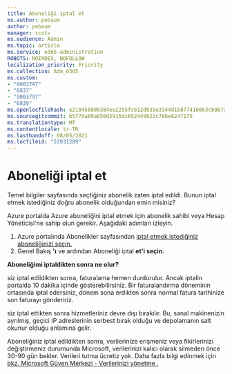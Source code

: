 ```yaml
---
title: Aboneliği iptal et
ms.author: pebaum
author: pebaum
manager: scotv
ms.audience: Admin
ms.topic: article
ms.service: o365-administration
ROBOTS: NOINDEX, NOFOLLOW
localization_priority: Priority
ms.collection: Adm_O365
ms.custom:
- "9003797"
- "6837"
- "9003797"
- "6839"
ms.openlocfilehash: e21845680b384ee2255fc612db35e3344d1b877418063cb86721964104239ac3
ms.sourcegitcommit: b5f7da89a650d2915dc652449623c78be6247175
ms.translationtype: MT
ms.contentlocale: tr-TR
ms.lasthandoff: 08/05/2021
ms.locfileid: "53931289"
---
```

# <a name="cancel-subscription"></a>Aboneliği iptal et

Temel bilgiler sayfasında seçtiğiniz abonelik zaten iptal edildi. Bunun iptal etmek istediğiniz doğru abonelik olduğundan emin misiniz?

Azure portalda Azure aboneliğini iptal etmek için abonelik sahibi veya Hesap Yöneticisi'ne sahip olun gerekir. Aşağıdaki adımları izleyin.

1. Azure portalında Abonelikler sayfasından [iptal etmek istediğiniz aboneliğinizi seçin.](https://ms.portal.azure.com/#blade/Microsoft_Azure_Billing/SubscriptionsBlade)
2. Genel Bakış **'ı** ve ardından Aboneliği iptal **et'i seçin.**

**Aboneliğimi iptaldikten sonra ne olur?**

siz iptal edildikten sonra, faturalama hemen durdurulur. Ancak iptalin portalda 10 dakika içinde gösterebilirsiniz. Bir faturalandırma döneminin ortasında iptal edersiniz, dönem sona erdikten sonra normal fatura tarihinize son faturayı göndeririz.

siz iptal ettikten sonra hizmetleriniz devre dışı bırakılır. Bu, sanal makinenizin ayrılmış, geçici IP adreslerinin serbest bırak olduğu ve depolamanın salt okunur olduğu anlamına gelir.

Aboneliğiniz iptal edildikten sonra, verilerinize erişmeniz veya fikirlerinizi değiştirmeniz durumunda Microsoft, verilerinizi kalıcı olarak silmeden önce 30-90 gün bekler. Verileri tutma ücretiz yok. Daha fazla bilgi edinmek için [bkz. Microsoft Güven Merkezi - Verilerinizi yönetme .](https://www.microsoft.com/trust-center/privacy/data-management#leave)


